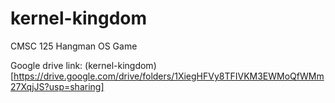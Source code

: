 # kernel-kingdom
CMSC 125 Hangman OS Game


Google drive link: (kernel-kingdom)[https://drive.google.com/drive/folders/1XiegHFVy8TFIVKM3EWMoQfWMm27XqjJS?usp=sharing]
